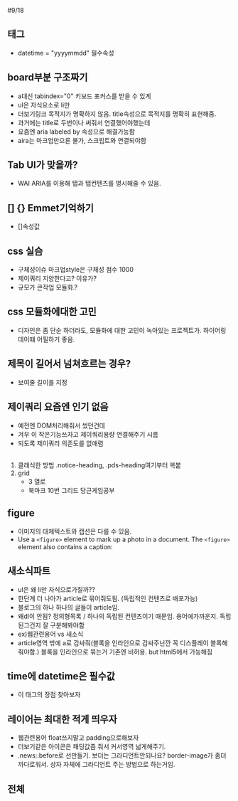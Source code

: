#9/18
## <time> 태그
- datetime = "yyyymmdd" 필수속성 

## board부분 구조짜기
- a대신 tabindex="0" 키보드 포커스를 받을 수 있게
- ul은 자식요소로 li만
- 더보기링크 목적지가 명확하지 않음. title속성으로 목적지를 명확히 표현해줌.
- 과거에는 title로 두번이나 써줘서 연결했어야했는데 
- 요즘엔 aria labeled by 속성으로 해결가능함
- aira는 마크업만으론 불가, 스크립트와 연결되야함

## Tab UI가 맞을까?
- WAI ARIA를 이용해 탭과 탭컨텐츠를 명시해줄 수 있음. 

## [] {} Emmet기억하기
- []속성값

## css 실슴
- 구체성이슈 마크업style은 구체성 점수 1000
- 제이쿼리 지양한다고? 이유가?
- 규모가 큰작업 모듈화.?

## css 모듈화에대한 고민
- 디자인은 좀 단순 하더라도, 모듈화에 대한 고민이 녹아있는 프로젝트가. 하이어링데이떄 어필하기 좋음.

## 제목이 길어서 넘쳐흐르는 경우? 
- 보여줄 길이를 지정

## 제이쿼리 요즘엔 인기 없음
- 예전엔 DOM처리해줘서 썼던건데
- 겨우 이 작은기능쓰자고 제이쿼리용량 연결해주기 시름 
- 되도록 제이쿼리 의존도를 없애렴

##
1. 클래식한 방법
    .notice-heading,
.pds-heading여기부터 복붙
2. grid
    - 3 열로
    - 북마크 10번 그리드 당근게임공부
## figure
- 이미지의 대체텍스트와 캡션은 다를 수 있음. 
- Use a `<figure>` element to mark up a photo in a document. The `<figure>` element also contains a caption:

## 새소식파트
- ul은 왜 li만 자식으로가질까??
- 한단계 더 나아가 article로 묶어줘도됨. (독립적인 컨텐츠로 배포가능)
- 블로그의 하나 하나의 글들이 article임.
- 왜dl이 안됨? 정의형목록 / 하나의 독립된 컨텐츠이기 때문임. 용어에가까운지. 독립된그건지 잘 구분해봐야함
- ex)웹관련용어 vs 새소식
- article영역 밖에 a로 감싸줘(블록을 인라인으로 감싸주닌깐 꼭 디스플레이 블록해줘야함.) 블록을 인라인으로 묶는거 기존엔 비허용. but html5에서 가능해짐

## time에 datetime은 필수값
- 이 태그의 장점 찾아보자

## 레이어는 최대한 적게 띄우자
- 웹관련용어 float쓰지말고 padding으로해보자
- 더보기같은 아이콘은 패딩값즘 줘서 커서영역 넓게해주기.
- .news::before로 선만들기. 보더는 그라디언트안되나요? border-image가 좀더까다로워서. 상자 자체에 그라디언트 주는 방법으로 하는거임. 
## 전체